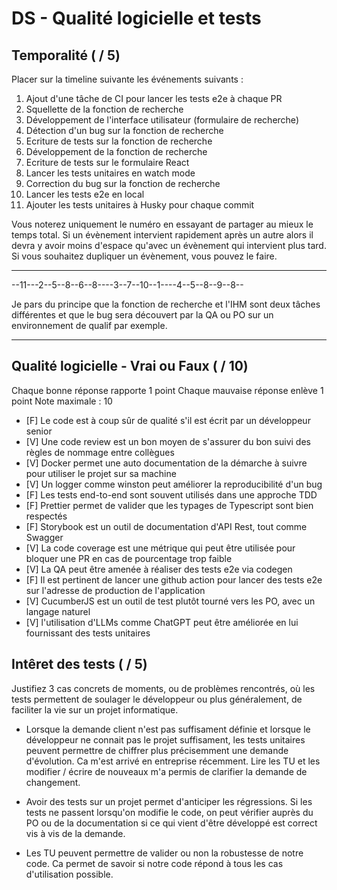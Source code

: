 # DS - Qualité logicielle et tests

## Temporalité ( / 5)

Placer sur la timeline suivante les événements suivants :

1. Ajout d'une tâche de CI pour lancer les tests e2e à chaque PR
2. Squellette de la fonction de recherche
3. Développement de l'interface utilisateur (formulaire de recherche)
4. Détection d'un bug sur la fonction de recherche
5. Ecriture de tests sur la fonction de recherche
6. Développement de la fonction de recherche
7. Ecriture de tests sur le formulaire React
8. Lancer les tests unitaires en watch mode
9. Correction du bug sur la fonction de recherche
10. Lancer les tests e2e en local
11. Ajouter les tests unitaires à Husky pour chaque commit

Vous noterez uniquement le numéro en essayant de partager au mieux le temps total.
Si un évènement intervient rapidement après un autre alors il devra y avoir moins d'espace qu'avec un évènement qui intervient plus tard.
Si vous souhaitez dupliquer un évènement, vous pouvez le faire.

--------------

--11---2--5--8--6--8----3--7--10--1----4--5--8--9--8--

Je pars du principe que la fonction de recherche et l'IHM sont deux tâches différentes et que le bug sera découvert par la QA ou PO sur un environnement de qualif par exemple.

--------------

## Qualité logicielle - Vrai ou Faux ( / 10)

Chaque bonne réponse rapporte 1 point
Chaque mauvaise réponse enlève 1 point
Note maximale : 10

- [F] Le code est à coup sûr de qualité s'il est écrit par un développeur senior
- [V] Une code review est un bon moyen de s'assurer du bon suivi des règles de nommage entre collègues
- [V] Docker permet une auto documentation de la démarche à suivre pour utiliser le projet sur sa machine
- [V] Un logger comme winston peut améliorer la reproducibilité d'un bug
- [F] Les tests end-to-end sont souvent utilisés dans une approche TDD
- [F] Prettier permet de valider que les typages de Typescript sont bien respectés
- [F] Storybook est un outil de documentation d'API Rest, tout comme Swagger
- [V] La code coverage est une métrique qui peut être utilisée pour bloquer une PR en cas de pourcentage trop faible
- [V] La QA peut être amenée à réaliser des tests e2e via codegen
- [F] Il est pertinent de lancer une github action pour lancer des tests e2e sur l'adresse de production de l'application
- [V] CucumberJS est un outil de test plutôt tourné vers les PO, avec un langage naturel
- [V] l'utilisation d'LLMs comme ChatGPT peut être améliorée en lui fournissant des tests unitaires

## Intêret des tests ( / 5)

Justifiez 3 cas concrets de moments, ou de problèmes rencontrés, où les tests permettent de soulager le développeur ou plus généralement, de faciliter la vie sur un projet informatique.

-  Lorsque la demande client n'est pas suffisament définie et lorsque le développeur ne connait pas le projet suffisament, les tests unitaires peuvent permettre de chiffrer plus précisemment une demande d'évolution. Ca m'est arrivé en entreprise récemment. Lire les TU et les modifier / écrire de nouveaux m'a permis de clarifier la demande de changement.  

-  Avoir des tests sur un projet permet d'anticiper les régressions. Si les tests ne passent lorsqu'on modifie le code, on peut vérifier auprès du PO ou de la documentation si ce qui vient d'être développé est correct vis à vis de la demande.  

-  Les TU peuvent permettre de valider ou non la robustesse de notre code. Ca permet de savoir si notre code répond à tous les cas d'utilisation possible. 
